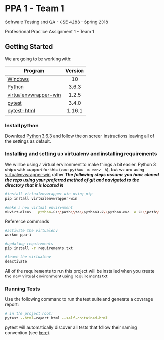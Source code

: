 # PPA 1 - Team 1

Software Testing and QA - CSE 4283 - Spring 2018

Professional Practice Assignment 1 - Team 1

## Getting Started
We are going to be working with: 

| Program                                                                     | Version |
| --------------------------------------------------------------------------- | :-----: |
| [Windows](https://www.microsoft.com/en-us/software-download/windows10)      | 10      |
| [Python](https://www.python.org/)                                           | 3.6.3   |
| [virtualenvwrapper-win](https://pypi.python.org/pypi/virtualenvwrapper-win) | 1.2.5   |
| [pytest](https://docs.pytest.org/en/latest/)                                | 3.4.0   |
| [pytest-html](https://pypi.python.org/pypi/pytest-html)                     | 1.16.1  |

### Install python
Download [Python 3.6.3](https://www.python.org/downloads/release/python-363/) and follow the on screen instructions leaving all of the settings as default.

### Installing and setting up virtualenv and installing requirements
We will be using a virtual environment to make things a bit easier.  Python 3 ships with 
support for this (see: `python -m venv -h`), but we are using 
[virtualenvwrapper-win](https://pypi.python.org/pypi/virtualenvwrapper-win) rather
**_The following steps assume you have cloned the repo using your preferred method of git and navigated to the directory that it is located in_**

``` bash
#install virtualenvwrapper-win using pip
pip install virtualenvwrapper-win

#make a new virtual environment
mkvirtualenv --python=C:\\path\\to\\python3.6\\python.exe -a C:\\path\\to\\ppa-1-sw-testing-qa-spring-2018-team-1 -r requirements.txt ppa-1

```


Reference commands
``` bash
#activate the virtualenv
workon ppa-1

#updating requirements
pip install -r requirements.txt

#leave the virtualenv
deactivate
```

All of the requirements to run this project will be installed when you create the new virtual environment using requirements.txt

### Running Tests

Use the following command to run the test suite and generate a coverage report:

``` bash
# in the project root:
pytest --html=report.html --self-contained-html
```

pytest will automatically discover all tests that follow their naming convention (see [here](https://docs.pytest.org/en/latest/goodpractices.html#test-discovery)).
